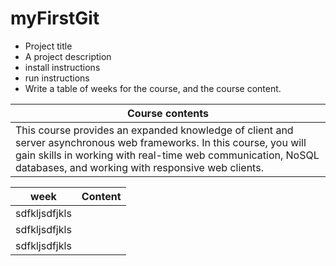 # myFirstGit

+ Project title
+ A project description
+ install instructions
+ run instructions
+ Write a table of weeks for the course, and the course content.

|Course contents|
| --- |
|This course provides an expanded knowledge of client and server asynchronous web frameworks. In this course, you will gain skills in working with real-time web communication, NoSQL databases, and working with responsive web clients.|



| week | Content|
| --- | --- |
|sdfkljsdfjkls||klsjdfklsdj|
|sdfkljsdfjkls||klsjdfklsdj|
|sdfkljsdfjkls||klsjdfklsdj|
